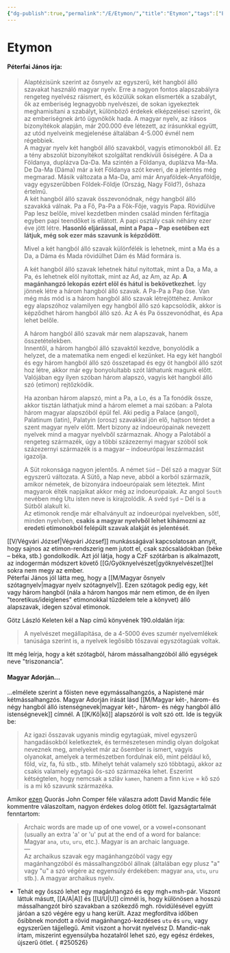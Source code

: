 ```yaml
---
{"dg-publish":true,"permalink":"/E/Etymon/","title":"Etymon","tags":["Englishtexttranslated"],"created":"2023-10-13T06:08","updated":"2025-05-29T14:35"}
---
```



# Etymon

#### Péterfai János írja:

> Alaptézisünk szerint az ősnyelv az egyszerű, két hangból álló szavakat használó magyar nyelv. Erre a nagyon fontos alapszabályra rengeteg nyelvész ráismert, és közülük sokan elismerték a szabályt, ők az emberiség legnagyobb nyelvészei, de sokan igyekeztek meghamisítani a szabályt, különböző érdekek elképzelései szerint, ők az emberiségnek ártó ügynökök hada. A magyar nyelv, az írásos bizonyítékok alapján, már 200.000 éve létezett, az írásunkkal együtt, az utód nyelveink megjelenése általában 4-5.000 évnél nem régebbiek.  
> A magyar nyelv két hangból álló szavakból, vagyis etimonokból áll. Ez a tény abszolút bizonyítékot szolgáltat rendkívüli ősiségére. A Da a Földanya, duplázva Da-Da. Ma szintén a Földanya, duplázva Ma-Ma. De Da-Ma (Dáma) már a két Földanya szót keveri, de a jelentés még megmarad. Másik változata a Ma-Da, ami már Anyaföldek-Anyaföldje, vagy egyszerűbben Földek-Földje (Ország, Nagy Föld?), őshaza értelmű.  
> A két hangból álló szavak összevonódnak, négy hangból álló szavakká válnak. Pa a Fő, Pa-Pa a Fők-Fője, vagyis Papa. Rövidülve Pap lesz belőle, mivel kezdetben minden család minden férfitagja egyben papi teendőket is ellátott. A papi osztály csak néhány ezer éve jött létre. **Hasonló eljárással, mint a Papa – Pap esetében ezt látjuk, még sok ezer más szavunk is képződött**.  
>  
> Mivel a két hangból álló szavak különfélék is lehetnek, mint a Ma és a Da, a Dáma és Mada rövidülhet Dám és Mád formára is.  
>  
> A két hangból álló szavak lehetnek hátul nyitottak, mint a Da, a Ma, a Pa, és lehetnek elöl nyitottak, mint az Ad, az Am, az Ap. **A magánhangzó lekopás ezért elöl és hátul is bekövetkezhet**. Így jönnek létre a három hangból álló szavak. A Pa-Pa a Pap őse. Van még más mód is a három hangból álló szavak létrejöttéhez. Amikor egy alapszóhoz valamilyen egy hangból álló szó kapcsolódik, akkor is képződhet három hangból álló szó. Az A és Pa összevonódhat, és Apa lehet belőle.
>
> A három hangból álló szavak már nem alapszavak, hanem összetételekben.  
> Innentől, a három hangból álló szavaktól kezdve, bonyolódik a helyzet, de a matematika nem engedi el kezünket. Ha egy két hangból és egy három hangból álló szó összetapad és egy öt hangból álló szót hoz létre, akkor már egy bonyolultabb szót láthatunk magunk előtt. Valójában egy ilyen szóban három alapszó, vagyis két hangból álló szó (etimon) rejtőzködik.  
>
> Ha azonban három alapszó, mint a Pa, a Lo, és a Ta fonódik össze, akkor tisztán láthatjuk mind a három elemet a mai szóban: a Palota három magyar alapszóból épül fel. Aki pedig a Palace (angol), Palatinum (latin), Palatyin (orosz) szavakkal jön elő, hajtson térdet a szent magyar nyelv előtt. Mert bizony az indoeurópainak nevezett nyelvek mind a magyar nyelvből származnak. Ahogy a Palotából a rengeteg származék, úgy a többi százezernyi magyar szóból sok százezernyi származék is a magyar – indoeurópai leszármazást igazolja.  
>
> A Süt rokonsága nagyon jelentős. A német `Süd` – Dél szó a magyar Süt egyszerű változata. A Sütő, a Nap neve, abból a korból származik, amikor németek, de bizonyára indoeurópaiak sem léteztek. Mint magyarok élték napjaikat akkor még az indoeurópaiak. Az angol `South` nevében még Utu isten neve is kirajzolódik. A svéd `Syd` – Dél is a Sütből alakult ki.  
> Az etimonok rendje már elhalványult az indoeurópai nyelvekben, sőt!, minden nyelvben, **csakis a magyar nyelvből lehet kihámozni az eredeti etimonokból felépült szavak alakját és jelentését**.  

[[V/Végvári József\|Végvári József]] munkásságával kapcsolatosan annyit, hogy sajnos az etimon-rendszerig nem jutott el, csak szócsaládokban (béke – béka, stb.) gondolkodik. Azt jól látja, hogy a CzF szótárban is alkalmazott, az indogermán módszert követő [[G/Gyöknyelvészet\|gyöknyelvészet]]tel sokra nem megy az ember.  
Péterfai János jól látta meg, hogy a [[M/Magyar ősnyelv szótagnyelv\|magyar nyelv szótagnyelv]]. Ezen szótagok pedig egy, két vagy három hangból (nála a három hangos már nem etimon, de én ilyen "teoretikus/ideiglenes" etimonokkal tűzdelem tele a könyvet) álló alapszavak, idegen szóval etimonok.  

Götz László Keleten kél a Nap című könyvének 190.oldalán írja:  
> A nyelvészet megállapítása, de a 4-5000 éves szumér nyelvemlékek tanúsága szerint is, a nyelvek legősibb tőszavai egyszótagúak voltak.  

Itt még leírja, hogy a két szótagból, három mássalhangzóból álló egységek neve "triszonancia”.  

#### Magyar Adorján...

...elmélete szerint a főisten neve egymássalhangzós, a Napistené már kétmássalhangzós. Magyar Adorján írását lásd [[M/Magyar két-, három- és négy hangból álló istenségnevek\|magyar két-, három- és négy hangból álló istenségnevek]] címnél. A [[K/Kő\|kő]] alapszóról is volt szó ott. Ide is tegyük be:  
> Az igazi ősszavak ugyanis mindig egytagúak, mivel egyszerű hangadásokból keletkeztek, és természetesen mindig olyan dolgokat neveznek meg, amelyeket már az ősember is ismert, vagyis olyanokat, amelyek a természetben fordulnak elő, mint például kő, főld, víz, fa, fú stb., stb. Mihelyt tehát valamely szó többtagú, akkor az csakis valamely egytagú ős-szó származéka lehet. Eszerint kétségtelen, hogy nemcsak a szláv `kamen`, hanem a finn `kive` = kő szó is a mi kő szavunk származéka.  

Amikor [ezen](https://qr.ae/pG1gGA) Quorás John Comper féle válaszra adott David Mandic féle kommentre válaszoltam, nagyon érdekes dolog ötlött fel. Igazságtartalmát fenntartom:  
> Archaic words are made up of one vowel, or a vowel+consonant (usually an extra 'a' or 'u' put at the end of a word for balance: Magyar `ana`, `utu`, `uru`, etc.). Magyar is an archaic language.  
> —  
> Az archaikus szavak egy magánhangzóból vagy egy magánhangzóból és mássalhangzóból állnak (általában egy plusz "a" vagy "u" a szó végére az egyensúly érdekében: magyar `ana`, `utu`, `uru` stb.). A magyar archaikus nyelv.  
- Tehát egy ősszó lehet egy magánhangzó és egy mgh+msh-pár. Viszont láttuk másutt, [[A/A\|A]] és [[U/U\|U]] címnél is, hogy különösen a hosszú mássalhangzót bíró szavakban a szókezdő mgh. rövidülésével együtt járóan a szó végére egy u hang került. Azaz megfordítva időben ősibbnek mondott a rövid magánhangzó-kezdéses `utu` és `uru`, vagy egyszerűen tájjellegű. Amit viszont a horvát nyelvész D. Mandic-nak írtam, miszerint egyensúlyba hozatalról lehet szó, egy egész érdekes, újszerű ötlet.
{ #250526}
